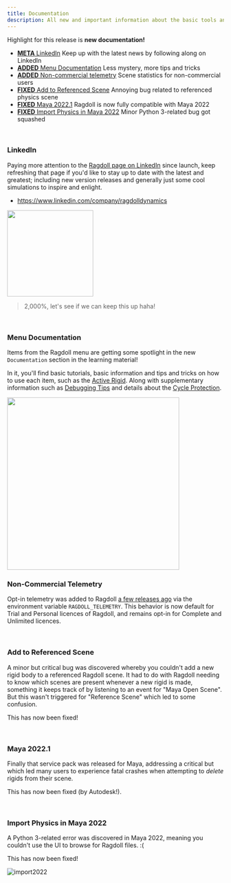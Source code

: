 ```yaml
---
title: Documentation
description: All new and important information about the basic tools and workflows for Ragdoll
---
```


Highlight for this release is **new documentation!**

- [**META** LinkedIn](#linkedin) Keep up with the latest news by following along on LinkedIn
- [**ADDED** Menu Documentation](#menu-documentation) Less mystery, more tips and tricks
- [**ADDED** Non-commercial telemetry](#non-commercial-telemetry) Scene statistics for non-commercial users
- [**FIXED** Add to Referenced Scene](#add-to-references-scene) Annoying bug related to referenced physics scene
- [**FIXED** Maya 2022.1](#maya-2022-1) Ragdoll is now fully compatible with Maya 2022
- [**FIXED** Import Physics in Maya 2022](#import-physics) Minor Python 3-related bug got squashed

<br>

### LinkedIn

Paying more attention to the [Ragdoll page on LinkedIn](https://www.linkedin.com/company/ragdolldynamics) since launch, keep refreshing that page if you'd like to stay up to date with the latest and greatest; including new version releases and generally just some cool simulations to inspire and enlight.

- https://www.linkedin.com/company/ragdolldynamics

<img width=200 src=https://user-images.githubusercontent.com/2152766/128342006-15ff068f-d248-4722-aeb7-11513ad23745.png>

> 2,000%, let's see if we can keep this up haha!

<br>

### Menu Documentation

Items from the Ragdoll menu are getting some spotlight in the new `Documentation` section in the learning material!

In it, you'll find basic tutorials, basic information and tips and tricks on how to use each item, such as the [Active Rigid](/guides/active_rigid). Along with supplementary information such as [Debugging Tips](/guides/debugging_tips) and details about the [Cycle Protection](/guides/cycle_protection).

<img width=400 src=https://user-images.githubusercontent.com/2152766/128337858-ce19cbeb-be2c-4dc9-a11c-bf49d6736033.png>

<br>

### Non-Commercial Telemetry

Opt-in telemetry was added to Ragdoll [a few releases ago](https://learn.ragdolldynamics.com/releases/2021.06.10/) via the environment variable `RAGDOLL_TELEMETRY`. This behavior is now default for Trial and Personal licences of Ragdoll, and remains opt-in for Complete and Unlimited licences.

<br>

### Add to Referenced Scene

A minor but critical bug was discovered whereby you couldn't add a new rigid body to a referenced Ragdoll scene. It had to do with Ragdoll needing to know which scenes are present whenever a new rigid is made, something it keeps track of by listening to an event for "Maya Open Scene". But this wasn't triggered for "Reference Scene" which led to some confusion.

This has now been fixed!

<br>

### Maya 2022.1

Finally that service pack was released for Maya, addressing a critical but which led many users to experience fatal crashes when attempting to *delete* rigids from their scene.

This has now been fixed (by Autodesk!).

<br>

### Import Physics in Maya 2022

A Python 3-related error was discovered in Maya 2022, meaning you couldn't use the UI to browse for Ragdoll files. :(

This has now been fixed!

![import2022](https://user-images.githubusercontent.com/2152766/128342617-29da4986-b6f9-4703-9d3d-c77447642ece.gif)

